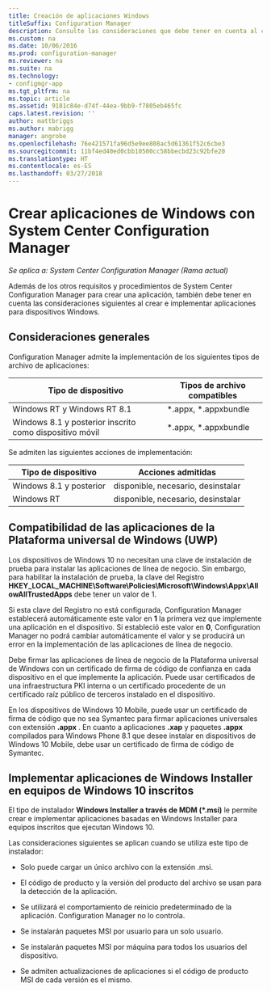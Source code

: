 ```yaml
---
title: Creación de aplicaciones Windows
titleSuffix: Configuration Manager
description: Consulte las consideraciones que debe tener en cuenta al crear e implementar aplicaciones para dispositivos Windows.
ms.custom: na
ms.date: 10/06/2016
ms.prod: configuration-manager
ms.reviewer: na
ms.suite: na
ms.technology:
- configmgr-app
ms.tgt_pltfrm: na
ms.topic: article
ms.assetid: 9181c84e-d74f-44ea-9bb9-f7805eb465fc
caps.latest.revision: ''
author: mattbriggs
ms.author: mabrigg
manager: angrobe
ms.openlocfilehash: 76e421571fa96d5e9ee808ac5d61361f52c6cbe3
ms.sourcegitcommit: 11bf4ed40ed0cbb10500cc58bbecbd23c92bfe20
ms.translationtype: HT
ms.contentlocale: es-ES
ms.lasthandoff: 03/27/2018
---
```

# <a name="create-windows-applications-with-system-center-configuration-manager"></a>Crear aplicaciones de Windows con System Center Configuration Manager

*Se aplica a: System Center Configuration Manager (Rama actual)*

Además de los otros requisitos y procedimientos de System Center Configuration Manager para crear una aplicación, también debe tener en cuenta las consideraciones siguientes al crear e implementar aplicaciones para dispositivos Windows.  

## <a name="general-considerations"></a>Consideraciones generales  
 Configuration Manager admite la implementación de los siguientes tipos de archivo de aplicaciones:  

|Tipo de dispositivo|Tipos de archivo compatibles|  
|-----------------|---------------------|  
|Windows RT y Windows RT 8.1|\*.appx, \*.appxbundle|  
|Windows 8.1 y posterior inscrito como dispositivo móvil|*.appx, \*.appxbundle|  

 Se admiten las siguientes acciones de implementación:  

|Tipo de dispositivo|Acciones admitidas|  
|-----------------|-----------------------|  
|Windows 8.1 y posterior|disponible, necesario, desinstalar|  
|Windows RT|disponible, necesario, desinstalar|  

## <a name="support-for-universal-windows-platform-uwp-apps"></a>Compatibilidad de las aplicaciones de la Plataforma universal de Windows (UWP)  
 Los dispositivos de Windows 10 no necesitan una clave de instalación de prueba para instalar las aplicaciones de línea de negocio. Sin embargo, para habilitar la instalación de prueba, la clave del Registro **HKEY_LOCAL_MACHINE\Software\Policies\Microsoft\Windows\Appx\AllowAllTrustedApps** debe tener un valor de 1.  

 Si esta clave del Registro no está configurada, Configuration Manager establecerá automáticamente este valor en **1** la primera vez que implemente una aplicación en el dispositivo. Si estableció este valor en **0**, Configuration Manager no podrá cambiar automáticamente el valor y se producirá un error en la implementación de las aplicaciones de línea de negocio.  

 Debe firmar las aplicaciones de línea de negocio de la Plataforma universal de Windows con un certificado de firma de código de confianza en cada dispositivo en el que implemente la aplicación. Puede usar certificados de una infraestructura PKI interna o un certificado procedente de un certificado raíz público de terceros instalado en el dispositivo.  

 En los dispositivos de Windows 10 Mobile, puede usar un certificado de firma de código que no sea Symantec para firmar aplicaciones universales con extensión **.appx** . En cuanto a aplicaciones **.xap** y paquetes **.appx** compilados para Windows Phone 8.1 que desee instalar en dispositivos de Windows 10 Mobile, debe usar un certificado de firma de código de Symantec.  

## <a name="deploy-windows-installer-apps-to-enrolled-windows-10-pcs"></a>Implementar aplicaciones de Windows Installer en equipos de Windows 10 inscritos  
 El tipo de instalador **Windows Installer a través de MDM (\*.msi)** le permite crear e implementar aplicaciones basadas en Windows Installer para equipos inscritos que ejecutan Windows 10.  

 Las consideraciones siguientes se aplican cuando se utiliza este tipo de instalador:  

-   Solo puede cargar un único archivo con la extensión .msi.  

-   El código de producto y la versión del producto del archivo se usan para la detección de la aplicación.  

-   Se utilizará el comportamiento de reinicio predeterminado de la aplicación. Configuration Manager no lo controla.  

-   Se instalarán paquetes MSI por usuario para un solo usuario.  

-   Se instalarán paquetes MSI por máquina para todos los usuarios del dispositivo.  

-   Se admiten actualizaciones de aplicaciones si el código de producto MSI de cada versión es el mismo.  
